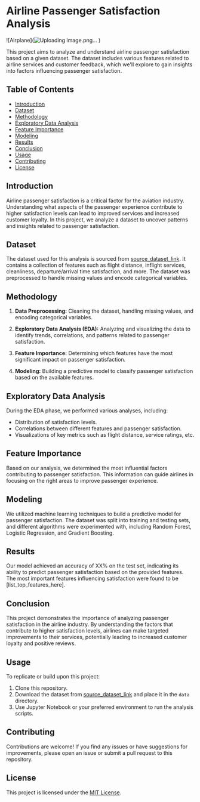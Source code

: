 # Airline Passenger Satisfaction Analysis

![Airplane](![Uploading image.png…]()
)

This project aims to analyze and understand airline passenger satisfaction based on a given dataset. The dataset includes various features related to airline services and customer feedback, which we'll explore to gain insights into factors influencing passenger satisfaction.

## Table of Contents

- [Introduction](#introduction)
- [Dataset](#dataset)
- [Methodology](#methodology)
- [Exploratory Data Analysis](#exploratory-data-analysis)
- [Feature Importance](#feature-importance)
- [Modeling](#modeling)
- [Results](#results)
- [Conclusion](#conclusion)
- [Usage](#usage)
- [Contributing](#contributing)
- [License](#license)

## Introduction

Airline passenger satisfaction is a critical factor for the aviation industry. Understanding what aspects of the passenger experience contribute to higher satisfaction levels can lead to improved services and increased customer loyalty. In this project, we analyze a dataset to uncover patterns and insights related to passenger satisfaction.

## Dataset

The dataset used for this analysis is sourced from [source_dataset_link](https://www.kaggle.com/datasets/teejmahal20/airline-passenger-satisfaction). It contains a collection of features such as flight distance, inflight services, cleanliness, departure/arrival time satisfaction, and more. The dataset was preprocessed to handle missing values and encode categorical variables.

## Methodology

1. **Data Preprocessing:** Cleaning the dataset, handling missing values, and encoding categorical variables.

2. **Exploratory Data Analysis (EDA):** Analyzing and visualizing the data to identify trends, correlations, and patterns related to passenger satisfaction.

3. **Feature Importance:** Determining which features have the most significant impact on passenger satisfaction.

4. **Modeling:** Building a predictive model to classify passenger satisfaction based on the available features.

## Exploratory Data Analysis

During the EDA phase, we performed various analyses, including:

- Distribution of satisfaction levels.
- Correlations between different features and passenger satisfaction.
- Visualizations of key metrics such as flight distance, service ratings, etc.

## Feature Importance

Based on our analysis, we determined the most influential factors contributing to passenger satisfaction. This information can guide airlines in focusing on the right areas to improve passenger experience.

## Modeling

We utilized machine learning techniques to build a predictive model for passenger satisfaction. The dataset was split into training and testing sets, and different algorithms were experimented with, including Random Forest, Logistic Regression, and Gradient Boosting.

## Results

Our model achieved an accuracy of XX% on the test set, indicating its ability to predict passenger satisfaction based on the provided features. The most important features influencing satisfaction were found to be [list_top_features_here].

## Conclusion

This project demonstrates the importance of analyzing passenger satisfaction in the airline industry. By understanding the factors that contribute to higher satisfaction levels, airlines can make targeted improvements to their services, potentially leading to increased customer loyalty and positive reviews.

## Usage

To replicate or build upon this project:

1. Clone this repository.
2. Download the dataset from [source_dataset_link](https://www.kaggle.com/datasets/teejmahal20/airline-passenger-satisfaction) and place it in the `data` directory.
3. Use Jupyter Notebook or your preferred environment to run the analysis scripts.

## Contributing

Contributions are welcome! If you find any issues or have suggestions for improvements, please open an issue or submit a pull request to this repository.

## License

This project is licensed under the [MIT License](LICENSE).
